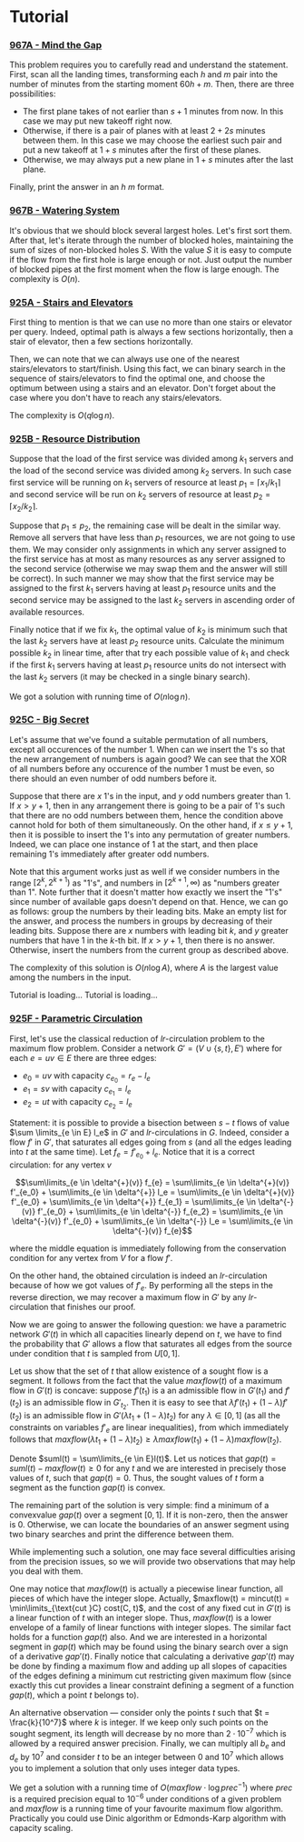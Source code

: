 # Tutorial


### [967A - Mind the Gap](https://codeforces.com/contest/967/problem/A "Codeforces Round 477 (rated, Div. 2, based on VK Cup 2018 Round 3)")

This problem requires you to carefully read and understand the statement. First, scan all the landing times, transforming each $h$ and $m$ pair into the number of minutes from the starting moment $60h + m$. Then, there are three possibilities:

* The first plane takes of not earlier than $s + 1$ minutes from now. In this case we may put new takeoff right now.
* Otherwise, if there is a pair of planes with at least $2 + 2s$ minutes between them. In this case we may choose the earliest such pair and put a new takeoff at $1 + s$ minutes after the first of these planes.
* Otherwise, we may always put a new plane in $1 + s$ minutes after the last plane.

Finally, print the answer in an $h~m$ format.

 
### [967B - Watering System](https://codeforces.com/contest/967/problem/B "Codeforces Round 477 (rated, Div. 2, based on VK Cup 2018 Round 3)")

It's obvious that we should block several largest holes. Let's first sort them. After that, let's iterate through the number of blocked holes, maintaining the sum of sizes of non-blocked holes $S$. With the value $S$ it is easy to compute if the flow from the first hole is large enough or not. Just output the number of blocked pipes at the first moment when the flow is large enough. The complexity is $O(n)$.

 
### [925A - Stairs and Elevators](../problems/A._Stairs_and_Elevators.md "VK Cup 2018 - Round 3")

First thing to mention is that we can use no more than one stairs or elevator per query. Indeed, optimal path is always a few sections horizontally, then a stair of elevator, then a few sections horizontally.

Then, we can note that we can always use one of the nearest stairs/elevators to start/finish. Using this fact, we can binary search in the sequence of stairs/elevators to find the optimal one, and choose the optimum between using a stairs and an elevator. Don't forget about the case where you don't have to reach any stairs/elevators.

The complexity is $O(q \log{n})$.

 
### [925B - Resource Distribution](../problems/B._Resource_Distribution.md "VK Cup 2018 - Round 3")

Suppose that the load of the first service was divided among $k_1$ servers and the load of the second service was divided among $k_2$ servers. In such case first service will be running on $k_1$ servers of resource at least $p_1 = \lceil x_1 / k_1 \rceil$ and second service will be run on $k_2$ servers of resource at least $p_2 = \lceil x_2 / k_2 \rceil$. 

Suppose that $p_1 \leq p_2$, the remaining case will be dealt in the similar way. Remove all servers that have less than $p_1$ resources, we are not going to use them. We may consider only assignments in which any server assigned to the first service has at most as many resources as any server assigned to the second service (otherwise we may swap them and the answer will still be correct). In such manner we may show that the first service may be assigned to the first $k_1$ servers having at least $p_1$ resource units and the second service may be assigned to the last $k_2$ servers in ascending order of available resources.

Finally notice that if we fix $k_1$, the optimal value of $k_2$ is minimum such that the last $k_2$ servers have at least $p_2$ resource units. Calculate the minimum possible $k_2$ in linear time, after that try each possible value of $k_1$ and check if the first $k_1$ servers having at least $p_1$ resource units do not intersect with the last $k_2$ servers (it may be checked in a single binary search).

We got a solution with running time of $O(n \log n)$.

 
### [925C - Big Secret](../problems/C._Big_Secret.md "VK Cup 2018 - Round 3")

Let's assume that we've found a suitable permutation of all numbers, except all occurences of the number $1$. When can we insert the $1$'s so that the new arrangement of numbers is again good? We can see that the XOR of all numbers before any occurence of the number $1$ must be even, so there should an even number of odd numbers before it.

Suppose that there are $x$ $1$'s in the input, and $y$ odd numbers greater than $1$. If $x > y + 1$, then in any arrangement there is going to be a pair of $1$'s such that there are no odd numbers between them, hence the condition above cannot hold for both of them simultaneously. On the other hand, if $x \leq y + 1$, then it is possible to insert the $1$'s into any permutation of greater numbers. Indeed, we can place one instance of $1$ at the start, and then place remaining $1$'s immediately after greater odd numbers.

Note that this argument works just as well if we consider numbers in the range $[2^k, 2^{k + 1})$ as "$1$'s", and numbers in $[2^{k + 1}, \infty)$ as "numbers greater than $1$". Note further that it doesn't matter how exactly we insert the "$1$'s" since number of available gaps doesn't depend on that. Hence, we can go as follows: group the numbers by their leading bits. Make an empty list for the answer, and process the numbers in groups by decreasing of their leading bits. Suppose there are $x$ numbers with leading bit $k$, and $y$ greater numbers that have $1$ in the $k$-th bit. If $x > y + 1$, then there is no answer. Otherwise, insert the numbers from the current group as described above.

The complexity of this solution is $O(n \log A)$, where $A$ is the largest value among the numbers in the input.

 Tutorial is loading... Tutorial is loading... 
### [925F - Parametric Circulation](../problems/F._Parametric_Circulation.md "VK Cup 2018 - Round 3")

First, let's use the classical reduction of $lr$-circulation problem to the maximum flow problem. Consider a network $G' = (V \cup \{s, t\}, E')$ where for each $e = uv \in E$ there are three edges:

* $e_0 = uv$ with capacity $c_{e_0} = r_e - l_e$
* $e_1 = sv$ with capacity $c_{e_1} = l_e$
* $e_2 = ut$ with capacity $c_{e_2} = l_e$

Statement: it is possible to provide a bisection between $s-t$ flows of value $\sum \limits_{e \in E} l_e$ in $G'$ and $lr$-circulations in $G$. Indeed, consider a flow $f'$ in $G'$, that saturates all edges going from $s$ (and all the edges leading into $t$ at the same time). Let $f_e = f'_{e_0} + l_e$. Notice that it is a correct circulation: for any vertex $v$ 

$$\sum\limits_{e \in \delta^{+}(v)} f_{e} = \sum\limits_{e \in \delta^{+}(v)} f'_{e_0} + \sum\limits_{e \in \delta^{+}} l_e = \sum\limits_{e \in \delta^{+}(v)} f'_{e_0} + \sum\limits_{e \in \delta^{+}} f_{e_1} = \sum\limits_{e \in \delta^{-}(v)} f'_{e_0} + \sum\limits_{e \in \delta^{-}} f_{e_2} = \sum\limits_{e \in \delta^{-}(v)} f'_{e_0} + \sum\limits_{e \in \delta^{-}} l_e = \sum\limits_{e \in \delta^{-}(v)} f_{e}$$

where the middle equation is immediately following from the conservation condition for any vertex from $V$ for a flow $f'$.

On the other hand, the obtained circulation is indeed an $lr$-circulation because of how we got values of $f'_e$. By performing all the steps in the reverse direction, we may recover a maximum flow in $G'$ by any $lr$-circulation that finishes our proof.

Now we are going to answer the following question: we have a parametric network $G'(t)$ in which all capacities linearly depend on $t$, we have to find the probability that $G'$ allows a flow that saturates all edges from the source under condition that $t$ is sampled from $U[0, 1]$.

Let us show that the set of $t$ that allow existence of a sought flow is a segment. It follows from the fact that the value $maxflow(t)$ of a maximum flow in $G'(t)$ is concave: suppose $f'(t_1)$ is a an admissible flow in $G'(t_1)$ and $f'(t_2)$ is an admissible flow in $G'_{t_2}$. Then it is easy to see that $\lambda f'(t_1) + (1 - \lambda) f'(t_2)$ is an admissible flow in $G'\left(\lambda t_1 + (1 - \lambda) t_2\right)$ for any $\lambda \in [0, 1]$ (as all the constraints on variables $f'_{e}$ are linear inequalities), from which immediately follows that $maxflow(\lambda t_1 + (1 - \lambda) t_2) \geq \lambda maxflow(t_1) + (1 - \lambda) maxflow(t_2)$.

Denote $suml(t) = \sum\limits_{e \in E}l(t)$. Let us notices that $gap(t) = suml(t) - maxflow(t) \geq 0$ for any $t$ and we are interested in precisely those values of $t$, such that $gap(t) = 0$. Thus, the sought values of $t$ form a segment as the function $gap(t)$ is convex.

The remaining part of the solution is very simple: find a minimum of a convexvalue $gap(t)$ over a segment $[0, 1]$. If it is non-zero, then the answer is 0. Otherwise, we can locate the boundaries of an answer segment using two binary searches and print the difference between them.

While implementing such a solution, one may face several difficulties arising from the precision issues, so we will provide two observations that may help you deal with them.

One may notice that $maxflow(t)$ is actually a piecewise linear function, all pieces of which have the integer slope. Actually, $maxflow(t) = mincut(t) = \min\limits_{\text{cut }C} cost(C, t)$, and the cost of any fixed cut in $G'(t)$ is a linear function of $t$ with an integer slope. Thus, $maxflow(t)$ is a lower envelope of a family of linear functions with integer slopes. The similar fact holds for a function $gap(t)$ also. And we are interested in a horizontal segment in $gap(t)$ which may be found using the binary search over a sign of a derivative $gap'(t)$. Finally notice that calculating a derivative $gap'(t)$ may be done by finding a maximum flow and adding up all slopes of capacities of the edges defining a minimum cut restricting given maximum flow (since exactly this cut provides a linear constraint defining a segment of a function $gap(t)$, which a point $t$ belongs to).

An alternative observation — consider only the points $t$ such that $t = \frac{k}{10^7}$ where $k$ is integer. If we keep only such points on the sought segment, its length will decrease by no more than $2 \cdot 10^{-7}$ which is allowed by a required answer precision. Finally, we can multiply all $b_e$ and $d_e$ by $10^7$ and consider $t$ to be an integer between $0$ and $10^7$ which allows you to implement a solution that only uses integer data types.

We get a solution with a running time of $O(maxflow \cdot \log prec^{-1})$ where $prec$ is a required precision equal to $10^{-6}$ under conditions of a given problem and $maxflow$ is a running time of your favourite maximum flow algorithm. Practically you could use Dinic algorithm or Edmonds-Karp algorithm with capacity scaling.

